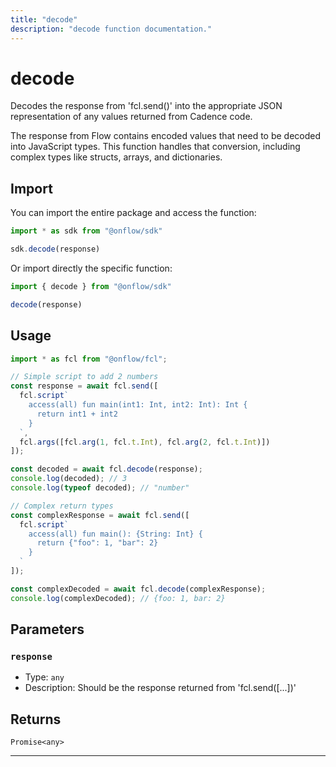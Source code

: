 ```yaml
---
title: "decode"
description: "decode function documentation."
---
```


<!-- THIS DOCUMENT IS AUTO-GENERATED FROM [onflow/sdk/src/decode/sdk-decode.ts](https://github.com/onflow/fcl-js/tree/master/packages/sdk/src/decode/sdk-decode.ts). DO NOT EDIT MANUALLY -->

# decode

Decodes the response from 'fcl.send()' into the appropriate JSON representation of any values returned from Cadence code.

The response from Flow contains encoded values that need to be decoded into JavaScript types. This function handles that conversion, including complex types like structs, arrays, and dictionaries.

## Import

You can import the entire package and access the function:

```typescript
import * as sdk from "@onflow/sdk"

sdk.decode(response)
```

Or import directly the specific function:

```typescript
import { decode } from "@onflow/sdk"

decode(response)
```

## Usage

```typescript
import * as fcl from "@onflow/fcl";

// Simple script to add 2 numbers
const response = await fcl.send([
  fcl.script`
    access(all) fun main(int1: Int, int2: Int): Int {
      return int1 + int2
    }
  `,
  fcl.args([fcl.arg(1, fcl.t.Int), fcl.arg(2, fcl.t.Int)])
]);

const decoded = await fcl.decode(response);
console.log(decoded); // 3
console.log(typeof decoded); // "number"

// Complex return types
const complexResponse = await fcl.send([
  fcl.script`
    access(all) fun main(): {String: Int} {
      return {"foo": 1, "bar": 2}
    }
  `
]);

const complexDecoded = await fcl.decode(complexResponse);
console.log(complexDecoded); // {foo: 1, bar: 2}
```

## Parameters

### `response` 


- Type: `any`
- Description: Should be the response returned from 'fcl.send([...])'


## Returns

`Promise<any>`


---